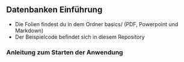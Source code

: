 ## Datenbanken Einführung
- Die Folien findest du in dem Ordner basics/ (PDF, Powerpoint und Markdown)
- Der Beispielcode befindet sich in diesem Repository

### Anleitung zum Starten der Anwendung

